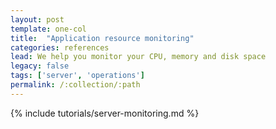 ```yaml
---
layout: post
template: one-col
title:  "Application resource monitoring"
categories: references
lead: We help you monitor your CPU, memory and disk space
legacy: false
tags: ['server', 'operations']
permalink: /:collection/:path
---
```


{% include tutorials/server-monitoring.md %}
